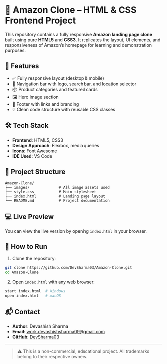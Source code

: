 
# 🛒 Amazon Clone – HTML & CSS Frontend Project

This repository contains a fully responsive **Amazon landing page clone** built using pure **HTML5** and **CSS3**. It replicates the layout, UI elements, and responsiveness of Amazon’s homepage for learning and demonstration purposes.

## 🌟 Features

- ✅ Fully responsive layout (desktop & mobile)
- 🧭 Navigation bar with logo, search bar, and location selector
- 📦 Product categories and featured cards
- 🖼️ Hero image section
- 🧰 Footer with links and branding
- 💡 Clean code structure with reusable CSS classes

## 🛠 Tech Stack

- **Frontend**: HTML5, CSS3
- **Design Approach**: Flexbox, media queries
- **Icons**: Font Awesome
- **IDE Used**: VS Code

## 📁 Project Structure

```
Amazon-Clone/
├── images/             # All image assets used
├── style.css           # Main stylesheet
├── index.html          # Landing page layout
└── README.md           # Project documentation
```

## 💻 Live Preview

You can view the live version by opening `index.html` in your browser.

## 🚀 How to Run

1. Clone the repository:
```bash
git clone https://github.com/DevSharma03/Amazon-Clone.git
cd Amazon-Clone
```

2. Open `index.html` with any web browser:
```bash
start index.html  # Windows
open index.html   # macOS
```

## 📬 Contact

- **Author**: Devashish Sharma  
- **Email**: [work.devashishsharma09@gmail.com](mailto:work.devashishsharma09@gmail.com)  
- **GitHub**: [DevSharma03](https://github.com/DevSharma03)

---

> ⚠️ This is a non-commercial, educational project. All trademarks belong to their respective owners.

